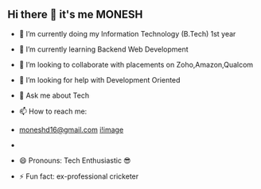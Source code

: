 ## Hi there 👋  it's me MONESH

- 🔭 I’m currently doing my Information Technology (B.Tech) 1st year 

- 🌱 I’m currently learning Backend Web Development
- 👯 I’m looking to collaborate with placements on Zoho,Amazon,Qualcom 
- 🤔 I’m looking for help with Development Oriented
- 💬 Ask me about Tech
- 📫 How to reach me:
-  moneshd16@gmail.com [i!image](https://img.shields.io/badge/Gmail-D14836?style=for-the-badge&logo=gmail&logoColor=white)

-  

- 😄 Pronouns: Tech Enthusiastic 😎
- ⚡ Fun fact: ex-professional cricketer 

